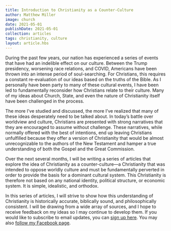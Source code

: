```yaml
---
title: Introduction to Christianity as a Counter-Culture
author: Matthew Miller
image: church
date: 2021-05-01
publishDate: 2021-05-01
collection: articles
tags: christianity, culture
layout: article.hbs
---
```


During the past few years, our nation has experienced a series of events that have had an indelible effect on our culture.  Between the Trump presidency, worsening race relations, and COVID, Americans have been thrown into an intense period of soul-searching.  For Christians, this requires a constant re-evaluation of our ideas based on the truths of the Bible.  As I personally have been party to many of these cultural events, I have been led to fundamentally reconsider how Christians relate to their culture.  Many of my ideas about Church, State, and even the nature of Christianity itself have been challenged in the process.  

The more I’ve studied and discussed, the more I’ve realized that many of these ideas desperately need to be talked about.  In today’s battle over worldview and culture, Christians are presented with strong narratives that they are encouraged to assume without challenge.  These narratives, while normally offered with the best of intentions, end up leaving Christians unfulfilled because they offer a version of Christianity that would be almost unrecognizable to the authors of the New Testament and hamper a true understanding of both the Gospel and the Great Commission.

Over the next several months, I will be writing a series of articles that explore the idea of Christianity as a counter-culture—a Christianity that was intended to oppose worldly culture and must be fundamentally perverted in order to provide the basis for a dominant cultural system.  This Christianity is therefore not based on any national identity, political structure, or economic system.  It is simple, idealistic, and orthodox.

In this series of articles, I will strive to show how this understanding of Christianity is historically accurate, biblically sound, and philosophically consistent.  I will be drawing from a wide array of sources, and I hope to receive feedback on my ideas so I may continue to develop them.  If you would like to subscribe to email updates, you can [sign up here](http://eepurl.com/hvnCan).  You may also [follow my Facebook page](https://www.facebook.com/matthewmillerofficial).
